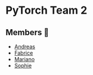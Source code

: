 # PyTorch Team 2

## Members :busts_in_silhouette:
- [Andreas](https://github.com/fenomeno711)
- [Fabrice](https://github.com/fabteuma)
- [Mariano](https://github.com/marianoju)
- [Sophie](https://github.com/Spabst15)
